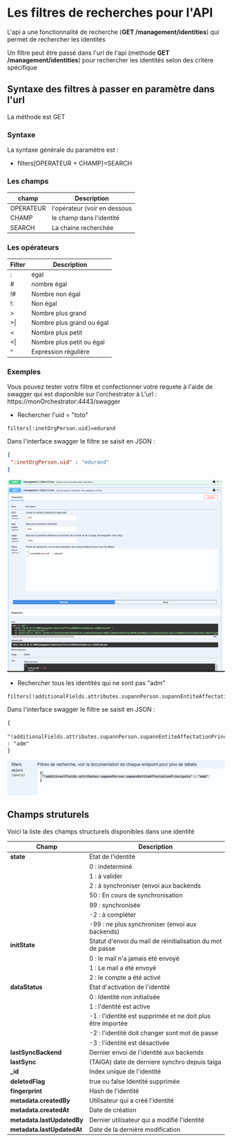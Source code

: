 # Les filtres de recherches pour l'API 
L'api a une fonctionnalité de recherche (**GET /management/identities**) qui permet de rechercher les identités

Un filtre peut être passé dans l'url de l'api (methode **GET /management/identities**) pour rechercher les identités selon des critère spécifique

## Syntaxe des filtres à passer en paramètre dans l'url 
La méthode est GET 
### Syntaxe
La syntaxe générale du paramètre est :
* filters[OPERATEUR + CHAMP]=SEARCH
### Les champs
| champ     | Description                  |
|-----------|------------------------------|
| OPERATEUR | l'opérateur (voir en dessous |
| CHAMP     | le champ dans l'identité     |
| SEARCH    | La chaine recherchée         |

### Les opérateurs
| Filter | Description               |
|-------|---------------------------|
| :     | égal                      |
| #     | nombre égal               |
| !#    | Nombre non égal           |
| !:    | Non égal                  |
| \>    | Nombre plus grand |
| \>\|  | Nombre plus grand ou égal |
| \<    | Nombre plus petit         |
| \<\|  | Nombre plus petit ou égal |
| \^    | Expression régulière      |

### Exemples 
Vous pouvez tester votre filtre et confectionner votre requete à l'aide de swagger qui est disponible sur l'orchestrator à L'url : https://monOrchestrator:4443/swagger
* Rechercher l'uid = "toto"
```
filters[:inetOrgPerson.uid]=edurand
```
Dans l'interface swagger le filtre se saisit en JSON : 
```json
{
 ":inetOrgPerson.uid" : "edurand"
}
```
![img.png](img.png)
* Rechercher tous les identités qui ne sont pas "adm"
```
filters[!additionalFields.attributes.supannPerson.supannEntiteAffectationPrincipale]=adm
```
Dans l'interface swagger le filtre se saisit en JSON :
```
{
 "!additionalFields.attributes.supannPerson.supannEntiteAffectationPrincipale" : "adm"
}
```
![img_1.png](img_1.png)

## Champs struturels 
Voici la liste des champs structurels disponibles dans une identité

| Champ                      | Description                                                 |
|----------------------------|-------------------------------------------------------------|
| **state**                  | Etat de l'identité                                          |
|                            | 0 : indeterminé                                             | 
|                            | 1 : à valider                                               |
|                            | 2 : à synchroniser    (envoi aux backends                   |
|                            | 50 : En cours de synchronisation                            |
|                            | 99 : synchronisée                                           |
|                            | -2 : à compléter                                            |
|                            | -99 : ne plus synchroniser (envoi aux backends)             |
| **initState**              | Statut d'envoi du mail de réinitialisation du mot de passe  |
|                            | 0 : le mail n'a jamais été envoyé                           | 
|                            | 1 : Le mail a été envoyé                                    | 
|                            | 2 : le compte a été activé                                  | 
| **dataStatus**             | Etat d'activation de l'identité                             |
|                            | 0 :  Identité non initialisée                               | 
|                            | 1 :  l'dentité est active                                    |
|                            | -1 : l'identité est supprimée et ne doit plus être importée |
|                            | -2 : l'identité doit changer sont mot de passe              |
|                            | -3 : l'identité est désactivée                              |
| **lastSyncBackend**        | Dernier envoi de l'identité aux backends                    |
| **lastSync**               | (TAIGA) date de derniere synchro depuis taiga               |
| **_id**                    | Index unique de l'identité                                  |
| **deletedFlag**            | true ou false Identité supprimée                            |
| **fingerprint**            | Hash de l'identité                                          |
| **metadata.createdBy**     | Utilisateur qui a créé l'identité                           |
| **metadata.createdAt**     | Date de création                                            |
| **metadata.lastUpdatedBy** | Dernier utilisateur qui a modifié l'identité                |
| **metadata.lastUpdatedAt** | Date de la dernière  modification                           |


